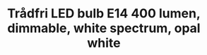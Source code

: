 ---
model: LED1536G5
EAN: 403.182.85
vendor: IKEA
title: Trådfri LED bulb E14 400 lumen, dimmable, white spectrum, opal white
category: light
supports: on/off, brightness, colortemp
image: /assets/images/devices/Ikea_LED1536G5-E14.jpg
zigbeemodel: ['TRADFRI bulb E14 WS opal 400lm']
compatible: [z2m,iob,conbee,zigate]
mlink: https://www.ikea.com/kr/en/catalog/products/40318285/
link: 
link2: 
link3: 
---